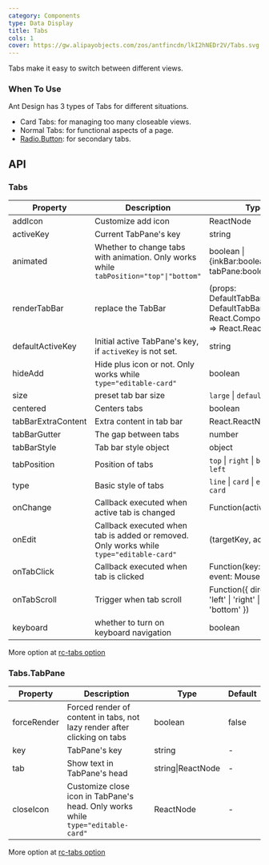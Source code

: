 ```yaml
---
category: Components
type: Data Display
title: Tabs
cols: 1
cover: https://gw.alipayobjects.com/zos/antfincdn/lkI2hNEDr2V/Tabs.svg
---
```


Tabs make it easy to switch between different views.

### When To Use

Ant Design has 3 types of Tabs for different situations.

- Card Tabs: for managing too many closeable views.
- Normal Tabs: for functional aspects of a page.
- [Radio.Button](/components/radio/#components-radio-demo-radiobutton): for secondary tabs.

## API

### Tabs

| Property | Description | Type | Default | Version |
| --- | --- | --- | --- | --- |
| addIcon | Customize add icon | ReactNode | - | 4.4.0 |
| activeKey | Current TabPane's key | string | - |  |
| animated | Whether to change tabs with animation. Only works while `tabPosition="top"\|"bottom"` | boolean \| {inkBar:boolean, tabPane:boolean} | `true`, `false` when `type="card"` |  |
| renderTabBar | replace the TabBar | (props: DefaultTabBarProps, DefaultTabBar: React.ComponentClass) => React.ReactElement | - |  |
| defaultActiveKey | Initial active TabPane's key, if `activeKey` is not set. | string | - |  |
| hideAdd | Hide plus icon or not. Only works while `type="editable-card"` | boolean | `false` |  |
| size | preset tab bar size | `large` \| `default` \| `small` | `default` |  |
| centered | Centers tabs | boolean | false | 4.4.0 |
| tabBarExtraContent | Extra content in tab bar | React.ReactNode | - |  |
| tabBarGutter | The gap between tabs | number | - |  |
| tabBarStyle | Tab bar style object | object | - |  |
| tabPosition | Position of tabs | `top` \| `right` \| `bottom` \| `left` | `top` |  |
| type | Basic style of tabs | `line` \| `card` \| `editable-card` | `line` |  |
| onChange | Callback executed when active tab is changed | Function(activeKey) {} | - |  |
| onEdit | Callback executed when tab is added or removed. Only works while `type="editable-card"` | (targetKey, action): void | - |  |
| onTabClick | Callback executed when tab is clicked | Function(key: string, event: MouseEvent) | - |  |
| onTabScroll | Trigger when tab scroll | Function({ direction: 'left' \| 'right' \| 'top' \| 'bottom' }) | - | 4.3.0 |
| keyboard | whether to turn on keyboard navigation | boolean | true |  |

More option at [rc-tabs option](https://github.com/react-component/tabs#tabs)

### Tabs.TabPane

| Property | Description | Type | Default |
| --- | --- | --- | --- |
| forceRender | Forced render of content in tabs, not lazy render after clicking on tabs | boolean | false |
| key | TabPane's key | string | - |
| tab | Show text in TabPane's head | string\|ReactNode | - |
| closeIcon | Customize close icon in TabPane's head. Only works while `type="editable-card"` | ReactNode | - |

More option at [rc-tabs option](https://github.com/react-component/tabs#tabpane)
